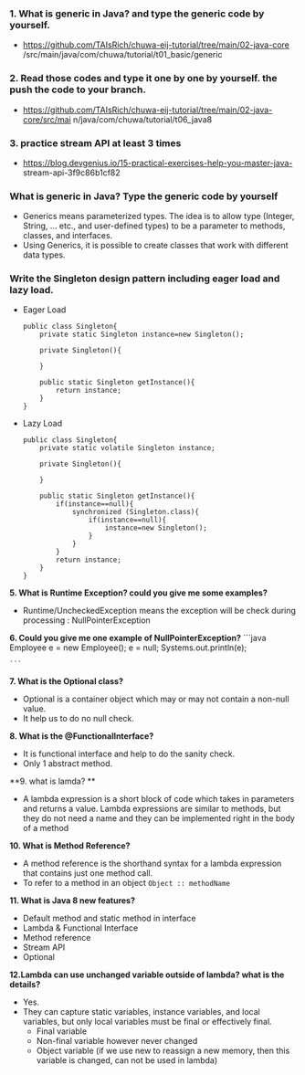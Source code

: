 ### 1. What is generic in Java? and type the generic code by yourself.
+ https://github.com/TAIsRich/chuwa-eij-tutorial/tree/main/02-java-core /src/main/java/com/chuwa/tutorial/t01_basic/generic
### 2. Read those codes and type it one by one by yourself. the push the code to your branch.
+ https://github.com/TAIsRich/chuwa-eij-tutorial/tree/main/02-java-core/src/mai n/java/com/chuwa/tutorial/t06_java8
### 3. practice stream API at least 3 times
+ https://blog.devgenius.io/15-practical-exercises-help-you-master-java- stream-api-3f9c86b1cf82

### What is generic in Java? Type the generic code by yourself
+ Generics means parameterized types. The idea is to allow type (Integer, String, … etc., and user-defined types) to be a parameter to methods, classes, and interfaces. 
+ Using Generics, it is possible to create classes that work with different data types.

### Write the Singleton design pattern including eager load and lazy load.
+ Eager Load
    ```
    public class Singleton{
        private static Singleton instance=new Singleton();

        private Singleton(){

        }

        public static Singleton getInstance(){
            return instance;
        }
    }
    ```

+ Lazy Load
    ```
    public class Singleton{
        private static volatile Singleton instance;

        private Singleton(){

        }

        public static Singleton getInstance(){
            if(instance==null){
                synchronized (Singleton.class){
                    if(instance==null){
                        instance=new Singleton();
                    }
                }
            }
            return instance;
        }
    }
    ```

**5. What is Runtime Exception? could you give me some examples?**
+ Runtime/UncheckedException means the exception will be check during processing : NullPointerException

**6. Could you give me one example of NullPointerException?**
    ```java
        Employee e = new Employee();
        e = null;
        Systems.out.println(e);

    ```

**7.  What is the Optional class?**
+ Optional is a container object which may or may not contain a non-null value. 
+ It help us to do no null check.

**8. What is the @FunctionalInterface?**
+ It is functional interface and help to do the sanity check.
+ Only 1 abstract method.

**9. what is lamda? **
+ A lambda expression is a short block of code which takes in parameters and returns a value. Lambda expressions are similar to methods, but they do not need a name and they can be implemented right in the body of a method

**10. What is Method Reference?**
+ A method reference is the shorthand syntax for a lambda expression that contains just one method call.
+ To refer to a method in an object ``Object :: methodName``

**11. What is Java 8 new features?**
+ Default method and static method in interface
+ Lambda & Functional Interface
+ Method reference
+ Stream API
+ Optional

**12.Lambda can use unchanged variable outside of lambda? what is the details?**
+ Yes.
+ They can capture static variables, instance variables, and local variables, but only local variables must be final or effectively final.
    + Final variable 
    + Non-final variable however never changed 
    + Object variable (if we use new to reassign a new memory, then this variable is changed, can not be used in lambda)